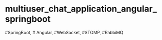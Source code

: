 # multiuser_chat_application_angular_springboot
#SpringBoot, # Angular,  #WebSocket, #STOMP, #RabbiMQ

